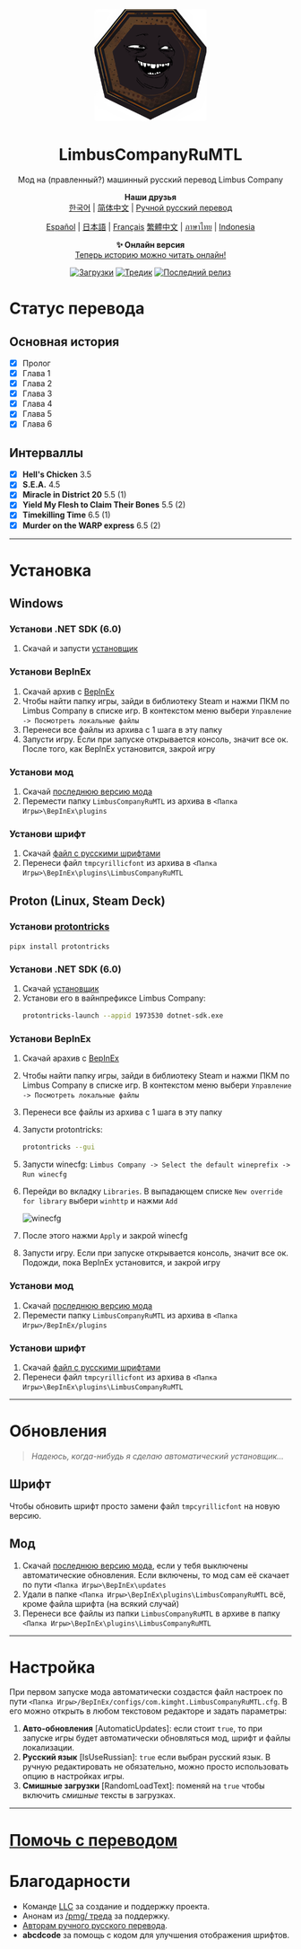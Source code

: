 <div align="center">
<a href="https://github.com/kimght/LimbusCompanyRuMTL">
   <img src="https://github.com/kimght/LimbusCompanyRuMTL/blob/main/assets/logo.png"
      width="200"
      height="200"/>
</a>
   
# LimbusCompanyRuMTL
Мод на (правленный?) машинный русский перевод Limbus Company
   
<b>Наши друзья</b><br/>
[한국어](https://limbuscompany.kr) | [简体中文](https://github.com/LocalizeLimbusCompany/LocalizeLimbusCompany) | [Ручной русский перевод](https://github.com/Crescent-Corporation/LimbusCompanyBusRUS)

[Español](https://github.com/Dreams-Office/LimbusCompanySpanishTranslationTeam) | [日本語](https://limbuscompany.kr) | [Français](https://github.com/Eden-Office/LimbusCompanyBusFR)
[繁體中文](https://github.com/SmallYuanSY/LocalizeLimbusCompany) | [ภาษาไทย](https://github.com/JoshSnappas/LocalizeLimbusCompanyTH) | [Indonesia](https://github.com/ArtefactX1/LocalizeLimbusID)

<b>✨ Онлайн версия</b><br/>
[Теперь историю можно читать онлайн!](https://kimght.github.io)

[![Загрузки](https://img.shields.io/github/downloads/kimght/LimbusCompanyRuMTL/total?style=flat-square&label=%D0%92%D1%81%D0%B5%D0%B3%D0%BE%20%D0%B7%D0%B0%D0%B3%D1%80%D1%83%D0%B7%D0%BE%D0%BA&color=%23707489)](../../releases)
[![Тредик](https://img.shields.io/badge/%2Fpmg%2F-thread?style=flat-square&label=%D0%9B%D0%B8%D0%B3%D0%BC%D1%83%D1%81%20%D0%A2%D1%80%D0%B5%D0%B4%D0%B8%D0%BA&color=%23f99b06)](https://2ch.hk/gacha/catalog.html)
[![Последний релиз](https://img.shields.io/github/v/release/kimght/LimbusCompanyRuMTL?style=flat-square&label=%D0%9F%D0%BE%D1%81%D0%BB%D0%B5%D0%B4%D0%BD%D1%8F%D1%8F%20%D0%B2%D0%B5%D1%80%D1%81%D0%B8%D1%8F&labelColor=%23707489&color=%23484f58)](../../releases/latest)
</div>

# Статус перевода
## Основная история
- [x] Пролог
- [x] Глава 1
- [x] Глава 2
- [x] Глава 3
- [x] Глава 4
- [x] Глава 5
- [x] Глава 6

## Интерваллы
- [x] **Hell's Chicken** 3.5
- [x] **S.E.A.** 4.5
- [x] **Miracle in District 20** 5.5 (1)
- [x] **Yield My Flesh to Claim Their Bones** 5.5 (2)
- [x] **Timekilling Time** 6.5 (1)
- [x] **Murder on the WARP express** 6.5 (2)

---

# Установка
## Windows
### Установи .NET SDK (6.0)
1. Скачай и запусти [установщик](https://dotnet.microsoft.com/en-us/download/dotnet/thank-you/sdk-6.0.413-windows-x64-installer)

### Установи BepInEx
1. Скачай архив с [BepInEx](https://builds.bepinex.dev/projects/bepinex_be/692/BepInEx-Unity.IL2CPP-win-x64-6.0.0-be.692%2B851521c.zip)
2. Чтобы найти папку игры, зайди в библиотеку Steam и нажми ПКМ по Limbus Company в списке игр. В контекстом меню выбери `Управление -> Посмотреть локальные файлы`
3. Перенеси все файлы из архива с 1 шага в эту папку
4. Запусти игру. Если при запуске открывается консоль, значит все ок. После того, как BepInEx установится, закрой игру

### Установи мод
1. Скачай [последнюю версию мода](../../releases/latest)
2. Перемести папку `LimbusCompanyRuMTL` из архива в `<Папка Игры>\BepInEx\plugins`

### Установи шрифт
1. Скачай [файл с русскими шрифтами](https://github.com/kimght/LimbusCyrillicFont/releases/latest)
2. Перенеси файл `tmpcyrillicfont` из архива в `<Папка Игры>\BepInEx\plugins\LimbusCompanyRuMTL`

## Proton (Linux, Steam Deck)
### Установи [protontricks](https://github.com/Matoking/protontricks)
`pipx install protontricks`

### Установи .NET SDK (6.0)
1. Скачай [установщик](https://dotnet.microsoft.com/en-us/download/dotnet/thank-you/sdk-6.0.413-windows-x64-installer)
2. Установи его в вайнпрефиксе Limbus Company:
   ```bash
   protontricks-launch --appid 1973530 dotnet-sdk.exe
   ```

### Установи BepInEx
1. Скачай арахив с [BepInEx](https://builds.bepinex.dev/projects/bepinex_be/692/BepInEx-Unity.IL2CPP-win-x64-6.0.0-be.692%2B851521c.zip)
2. Чтобы найти папку игры, зайди в библиотеку Steam и нажми ПКМ по Limbus Company в списке игр. В контекстом меню выбери `Управление -> Посмотреть локальные файлы`
3. Перенеси все файлы из архива с 1 шага в эту папку
4. Запусти protontricks:
   ```bash
   protontricks --gui
   ```
5. Запусти winecfg: `Limbus Company -> Select the default wineprefix -> Run winecfg`
6. Перейди во вкладку `Libraries`. В выпадающем списке `New override for library` выбери `winhttp` и нажми `Add`
   
   ![winecfg](https://docs.bepinex.dev/articles/advanced/images/winecfg_add_lib.png)
   
8. После этого нажми `Apply` и закрой winecfg
9. Запусти игру. Если при запуске открывается консоль, значит все ок. Подожди, пока BepInEx установится, и закрой игру

### Установи мод
1. Скачай [последнюю версию мода](../../releases/latest)
2. Перемести папку `LimbusCompanyRuMTL` из архива в `<Папка Игры>/BepInEx/plugins`

### Установи шрифт
1. Скачай [файл с русскими шрифтами](https://github.com/kimght/LimbusCyrillicFont/releases/latest)
2. Перенеси файл `tmpcyrillicfont` из архива в `<Папка Игры>\BepInEx\plugins\LimbusCompanyRuMTL`

---

# Обновления
> *Надеюсь, когда-нибудь я сделаю автоматический установщик...*

## Шрифт
Чтобы обновить шрифт просто замени файл `tmpcyrillicfont` на новую версию.

## Мод
1. Скачай [последнюю версию мода](../../releases/latest), если у тебя выключены автоматические обновления. Если включены, то мод сам её скачает по пути `<Папка Игры>\BepInEx\updates`
2. Удали в папке `<Папка Игры>\BepInEx\plugins\LimbusCompanyRuMTL` всё, кроме файла шрифта (на всякий случай)
3. Перенеси все файлы из папки `LimbusCompanyRuMTL` в архиве в папку `<Папка Игры>\BepInEx\plugins\LimbusCompanyRuMTL`

---

# Настройка
При первом запуске мода автоматически создастся файл настроек по пути `<Папка Игры>/BepInEx/configs/com.kimght.LimbusCompanyRuMTL.cfg`.
В его можно открыть в любом текстовом редакторе и задать параметры:
1. **Авто-обновления** [AutomaticUpdates]: если стоит `true`, то при запуске игры будет автоматически обновляться мод, шрифт и файлы локализации.
2. **Русский язык** [IsUseRussian]: `true` если выбран русский язык. В ручную редактировать не обязательно, можно просто использовать опцию в настройках игры.
3. **Смишные загрузки** [RandomLoadText]: поменяй на `true` чтобы включить *смишные* тексты в загрузках.

---

# [Помочь с переводом](https://github.com/kimght/LimbusStory)

# Благодарности
- Команде [LLC](https://github.com/LocalizeLimbusCompany) за создание и поддержку проекта.
- Анонам из [/pmg/ треда](https://2ch.hk/gacha/catalog.html) за поддержку.
- [Авторам ручного русского перевода](https://github.com/Crescent-Corporation/LimbusCompanyBusRUS).
- <b>abcdcode</b> за помощь с кодом для улучшения отображения шрифтов.
